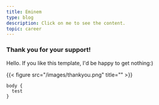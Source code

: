 ```yaml
---
title: Eminem
type: blog
description: Click on me to see the content.
topic: career
---
```


### Thank you for your support!


Hello. If you like this template, I'd be happy to get nothing:)

{{< figure src="/images/thankyou.png" title="" >}}

    body {
      test
    }